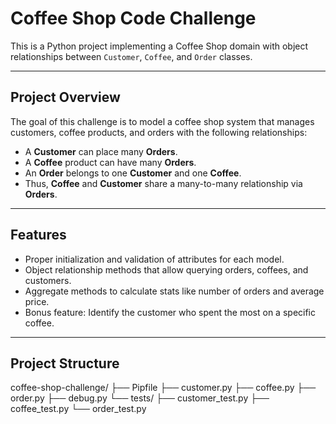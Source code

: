 # Coffee Shop Code Challenge

This is a Python project implementing a Coffee Shop domain with object relationships between `Customer`, `Coffee`, and `Order` classes.

---

## Project Overview

The goal of this challenge is to model a coffee shop system that manages customers, coffee products, and orders with the following relationships:

- A **Customer** can place many **Orders**.
- A **Coffee** product can have many **Orders**.
- An **Order** belongs to one **Customer** and one **Coffee**.
- Thus, **Coffee** and **Customer** share a many-to-many relationship via **Orders**.

---

## Features

- Proper initialization and validation of attributes for each model.
- Object relationship methods that allow querying orders, coffees, and customers.
- Aggregate methods to calculate stats like number of orders and average price.
- Bonus feature: Identify the customer who spent the most on a specific coffee.

---

## Project Structure

coffee-shop-challenge/
├── Pipfile
├── customer.py
├── coffee.py
├── order.py
├── debug.py
└── tests/
├── customer_test.py
├── coffee_test.py
└── order_test.py


